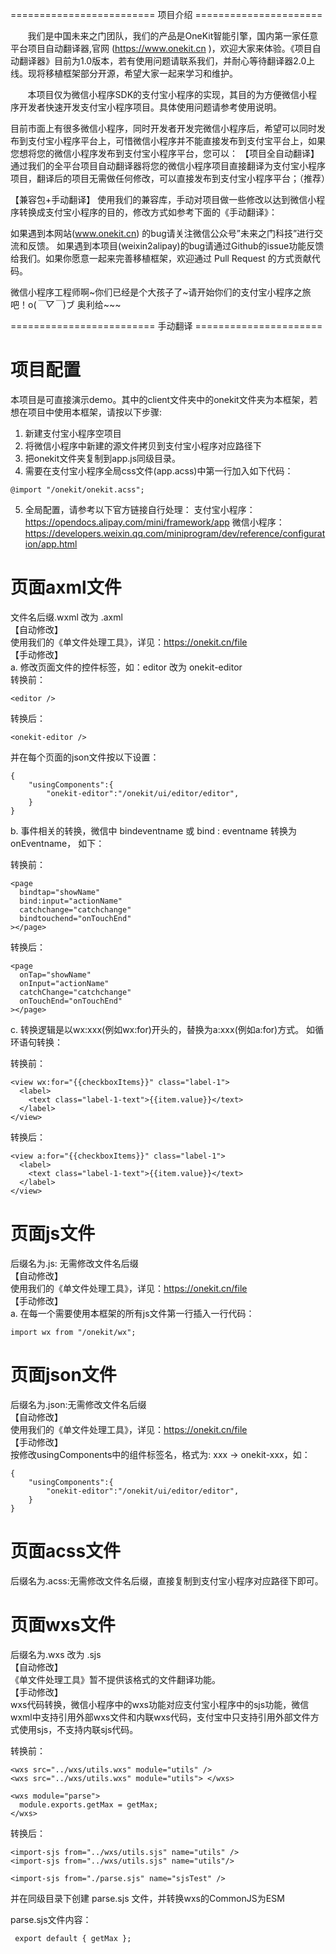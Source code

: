 ========================= 项目介绍 ======================

&nbsp;&nbsp;&nbsp;&nbsp;&nbsp;&nbsp;&nbsp;我们是中国未来之门团队，我们的产品是OneKit智能引擎，国内第一家任意平台项目自动翻译器,官网 (https://www.onekit.cn )，欢迎大家来体验。《项目自动翻译器》目前为1.0版本，若有使用问题请联系我们，并耐心等待翻译器2.0上线。现将移植框架部分开源，希望大家一起来学习和维护。

&nbsp;&nbsp;&nbsp;&nbsp;&nbsp;&nbsp;&nbsp;本项目仅为微信小程序SDK的支付宝小程序的实现，其目的为方便微信小程序开发者快速开发支付宝小程序项目。具体使用问题请参考使用说明。

目前市面上有很多微信小程序，同时开发者开发完微信小程序后，希望可以同时发布到支付宝小程序平台上，可惜微信小程序并不能直接发布到支付宝平台上，如果您想将您的微信小程序发布到支付宝小程序平台，您可以：
【项目全自动翻译】
通过我们的全平台项目自动翻译器将您的微信小程序项目直接翻译为支付宝小程序项目，翻译后的项目无需做任何修改，可以直接发布到支付宝小程序平台；（推荐）


【兼容包+手动翻译】
使用我们的兼容库，手动对项目做一些修改以达到微信小程序转换成支付宝小程序的目的，修改方式如参考下面的《手动翻译》：

如果遇到本网站(www.onekit.cn) 的bug请关注微信公众号”未来之门科技”进行交流和反馈。
如果遇到本项目(weixin2alipay)的bug请通过Github的issue功能反馈给我们。如果你愿意一起来完善移植框架，欢迎通过 Pull Request 的方式贡献代码。

微信小程序工程师啊\~你们已经是个大孩子了\~请开始你们的支付宝小程序之旅吧！o(*￣▽￣*)ブ 奥利给~~~

========================= 手动翻译 ======================
# 项目配置

本项目是可直接演示demo。其中的client文件夹中的onekit文件夹为本框架，若想在项目中使用本框架，请按以下步骤:
1. 新建支付宝小程序空项目
2. 将微信小程序中新建的源文件拷贝到支付宝小程序对应路径下
3. 把onekit文件夹复制到app.js同级目录。
4. 需要在支付宝小程序全局css文件(app.acss)中第一行加入如下代码：
```
@import "/onekit/onekit.acss";
```
5. 全局配置，请参考以下官方链接自行处理：
支付宝小程序：https://opendocs.alipay.com/mini/framework/app
微信小程序：https://developers.weixin.qq.com/miniprogram/dev/reference/configuration/app.html

# 页面axml文件
文件名后缀.wxml 改为 .axml<br/>
【自动修改】<br/>
使用我们的《单文件处理工具》，详见：https://onekit.cn/file<br/>
【手动修改】<br/>
a. 修改页面文件的控件标签，如：editor 改为 onekit-editor<br/>
转换前：
```
<editor />
```
转换后：
```
<onekit-editor />
```
并在每个页面的json文件按以下设置：
```
{
	"usingComponents":{
		"onekit-editor":"/onekit/ui/editor/editor",
	}
}
```
b. 事件相关的转换，微信中 bindeventname 或 bind : eventname 转换为 onEventname， 如下：

转换前：
```
<page
  bindtap="showName"
  bind:input="actionName"
  catchchange="catchchange"
  bindtouchend="onTouchEnd"
></page>
```
转换后：
```
<page
  onTap="showName"
  onInput="actionName"
  catchChange="catchchange"
  onTouchEnd="onTouchEnd"
></page>
```
c. 转换逻辑是以wx:xxx(例如wx:for)开头的，替换为a:xxx(例如a:for)方式。 如循环语句转换：

转换前：
```
<view wx:for="{{checkboxItems}}" class="label-1">
  <label>
	<text class="label-1-text">{{item.value}}</text>
  </label>
</view>
```
转换后：
```
<view a:for="{{checkboxItems}}" class="label-1">
  <label>
	<text class="label-1-text">{{item.value}}</text>
  </label>
</view>
```

# 页面js文件
后缀名为.js: 无需修改文件名后缀<br/>
【自动修改】<br/>
使用我们的《单文件处理工具》，详见：https://onekit.cn/file<br/>
【手动修改】<br/>
a. 在每一个需要使用本框架的所有js文件第一行插入一行代码：<br/>
```
import wx from "/onekit/wx";
```

# 页面json文件
后缀名为.json:无需修改文件名后缀<br/>
【自动修改】<br/>
使用我们的《单文件处理工具》，详见：https://onekit.cn/file<br/>
【手动修改】<br/>
按修改usingComponents中的组件标签名，格式为: xxx -> onekit-xxx，如：
```
{
	"usingComponents":{
		"onekit-editor":"/onekit/ui/editor/editor",
	}
}
```

# 页面acss文件
后缀名为.acss:无需修改文件名后缀，直接复制到支付宝小程序对应路径下即可。

# 页面wxs文件
后缀名为.wxs 改为 .sjs<br/>
【自动修改】<br/>
《单文件处理工具》暂不提供该格式的文件翻译功能。<br/>
【手动修改】<br/>
wxs代码转换，微信小程序中的wxs功能对应支付宝小程序中的sjs功能，微信wxml中支持引用外部wxs文件和内联wxs代码，支付宝中只支持引用外部文件方式使用sjs，不支持内联sjs代码。<br/>

转换前：
```
<wxs src="../wxs/utils.wxs" module="utils" />
<wxs src="../wxs/utils.wxs" module="utils"> </wxs>

<wxs module="parse">
  module.exports.getMax = getMax;
</wxs>
```
转换后：
```
<import-sjs from="../wxs/utils.sjs" name="utils" />
<import-sjs from="../wxs/utils.sjs" name="utils"/>

<import-sjs from="./parse.sjs" name="sjsTest" />
```
并在同级目录下创建 parse.sjs 文件，并转换wxs的CommonJS为ESM

parse.sjs文件内容：
```
 export default { getMax };
```
